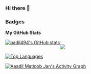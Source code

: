 ### Hi there 👋

<!--
**aadil494/aadil494** is a ✨ _special_ ✨ repository because its `README.md` (this file) appears on your GitHub profile.

Here are some ideas to get you started: !-->

### Badges

<b>My GitHub Stats</b>

<div style="display:flex;"> 
<a href="http://www.github.com/aadil494"><img src="https://github-readme-stats.vercel.app/api?username=aadil494&show_icons=true&hide=prs,issues,contribs&count_private=true&title_color=3382ed&text_color=ffffff&icon_color=facc15&bg_color=1c1917&hide_border=true&show_icons=true" alt="aadil494's GitHub stats" /></a>

<a href="http://www.github.com/aadil494"><img src="https://github-readme-streak-stats.herokuapp.com/?user=aadil494&stroke=ffffff&background=1c1917&ring=3382ed&fire=3382ed&currStreakNum=ffffff&currStreakLabel=3382ed&sideNums=ffffff&sideLabels=ffffff&dates=ffffff&hide_border=true" /></a>
</div>
<a href="https://github.com/aadil494" align="left"><img src="https://github-readme-stats.vercel.app/api/top-langs/?username=aadil494&langs_count=10&title_color=3382ed&text_color=ffffff&icon_color=facc15&bg_color=1c1917&hide_border=true&locale=en&custom_title=Top%20%Languages" alt="Top Languages" /></a>


<a href="https://github.com/aadil494/github-readme-activity-graph"><img alt="Aaadil Matloob Jan's Activity Graph" src="https://activity-graph.herokuapp.com/graph?username=aadil494&bg_color=0D1117&color=5BCDEC&line=5BCDEC&point=FFFFFF&hide_border=true" /></a>



